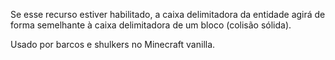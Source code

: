 Se esse recurso estiver habilitado, a caixa delimitadora da entidade agirá de forma semelhante à caixa delimitadora de um bloco (colisão sólida).

Usado por barcos e shulkers no Minecraft vanilla.